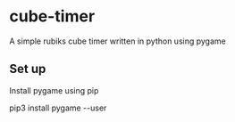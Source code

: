 # cube-timer

A simple rubiks cube timer written in python using pygame

## Set up

Install pygame using pip

pip3 install pygame --user
